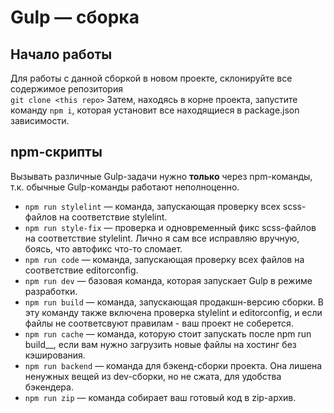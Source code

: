 # Gulp — сборка

## Начало работы

Для работы с данной сборкой в новом проекте, склонируйте все содержимое репозитория <br>
`git clone <this repo>`
Затем, находясь в корне проекта, запустите команду `npm i`, которая установит все находящиеся в package.json зависимости.

## npm-скрипты

Вызывать различные Gulp-задачи нужно **только** через npm-команды, т.к. обычные Gulp-команды работают неполноценно.

- `npm run stylelint` — команда, запускающая проверку всех scss-файлов на соответствие stylelint.
- `npm run style-fix` — проверка и одновременный фикс scss-файлов на соответствие stylelint. Лично я сам все исправляю вручную, боясь, что автофикс что-то сломает.
- `npm run code` — команда, запускающая проверку всех файлов на соответствие editorconfig.
- `npm run dev` — базовая команда, которая запускает Gulp в режиме разработки.
- `npm run build` — команда, запускающая продакшн-версию сборки. В эту команду также включена проверка stylelint и editorconfig, и если файлы не соответсвуют правилам - ваш проект не соберется.
- `npm run cache` — команда, которую стоит запускать после npm run build\_\_, если вам нужно загрузить новые файлы на хостинг без кэширования.
- `npm run backend` — команда для бэкенд-сборки проекта. Она лишена ненужных вещей из dev-сборки, но не сжата, для удобства бэкендера.
- `npm run zip` — команда собирает ваш готовый код в zip-архив.
